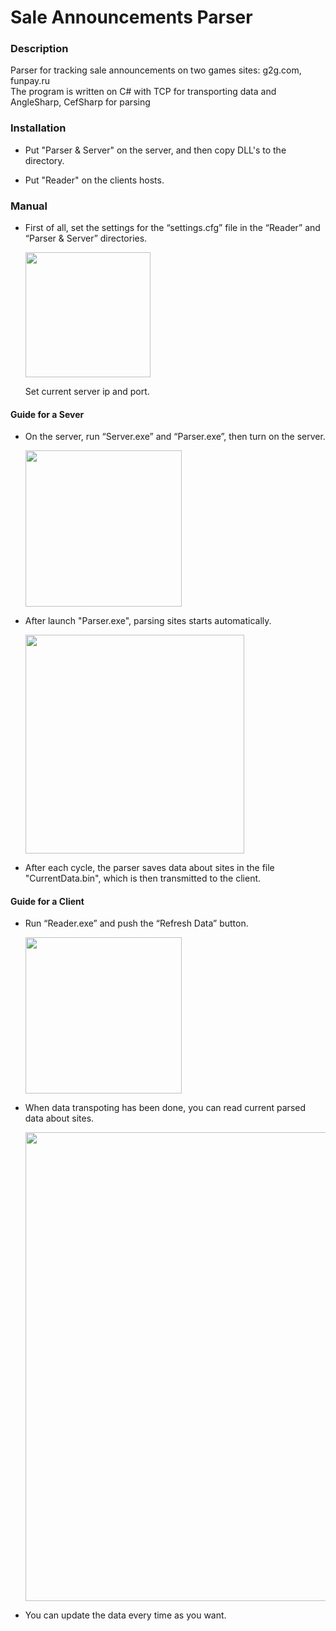 # Sale Announcements Parser
<h3>Description</h3> 
Parser for tracking sale announcements on two games sites: g2g.com, funpay.ru<br/>
The program is written on C# with TCP for transporting data and AngleSharp, CefSharp for parsing<br/>
<h3>Installation</h3> 
<ul>
  <li>
    <p>Put "Parser & Server" on the server, and then copy DLL's to the directory.</p>
  </li>
  <li>
    <p>Put "Reader" on the clients hosts.</p>
  </li>
</ul>
<h3>Manual</h3>
<ul>
  <li>
    <p>First of all, set the settings for the “settings.cfg” file in the “Reader” and “Parser & Server” directories.</p>
    <img width="200px" src="https://sun9-45.userapi.com/c858416/v858416325/2189de/Ii0-G64NcxA.jpg"/>
    <p>Set current server ip and port.</p>
  </li>
</ul>
<h4>Guide for a Sever</h4>
<ul>
  <li>
    <p>On the server, run “Server.exe” and “Parser.exe”, then turn on the server.</p>
    <img width="250px" src="https://sun9-34.userapi.com/c858416/v858416325/2189fc/TRMQZ5yDsTk.jpg"/>
  </li>
  <li>
    <p>After launch "Parser.exe", parsing sites starts automatically.</p>
    <img width="350px" src="https://sun9-28.userapi.com/c858416/v858416325/218a15/B2pCCWZeVPY.jpg"/>
  </li>
  <li>
    <p>After each cycle, the parser saves data about sites in the file "CurrentData.bin", which is then transmitted to the client.</p>
  </li>
</ul>
<h4>Guide for a Client</h4>
<ul>
  <li>
    <p>Run “Reader.exe” and push the “Refresh Data” button.</p>
    <img width="250px" src="https://sun9-16.userapi.com/c858416/v858416542/2192a7/Kdu1BqNYfts.jpg"/>
  </li>
  <li>
    <p>When data transpoting has been done, you can read current parsed data about sites. </p>
    <img width="750px" src="https://sun9-70.userapi.com/c858416/v858416542/2192d7/Ym7CKFgg1u8.jpg"/>
  </li>
  <li>
    <p>You can update the data every time as you want.</p>
  </li>
</ul>
